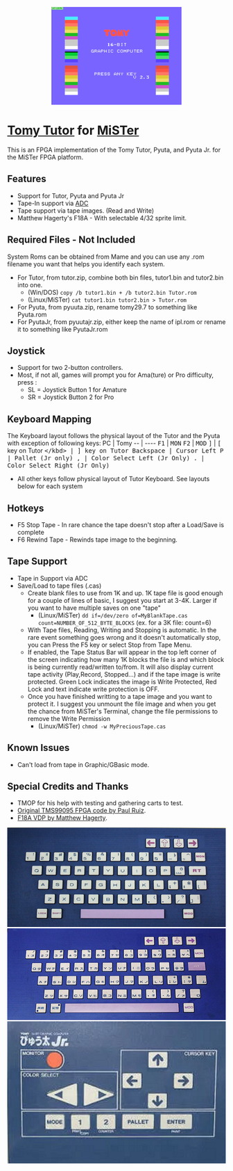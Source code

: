 <p align="center">
    <img src="assets/Tutor.gif">
</p>

# [Tomy Tutor](https://wikipedia.org/wiki/Tomy_Tutor) for [MiSTer](https://mister-devel.github.io/MkDocs_MiSTer/)
This is an FPGA implementation of the Tomy Tutor, Pyuta, and Pyuta Jr. for the MiSTer FPGA platform.

## Features
- Support for Tutor, Pyuta and Pyuta Jr
- Tape-In support via [ADC](https://mister-devel.github.io/MkDocs_MiSTer/basics/addons/#adc-analog-audio-input-addon-board)
- Tape support via tape images.  (Read and Write)
- Matthew Hagerty's F18A - With selectable 4/32 sprite limit.

## Required Files - Not Included
System Roms can be obtained from Mame and you can use any .rom filename you want that helps you identify each system.
- For Tutor, from tutor.zip, combine both bin files, tutor1.bin and tutor2.bin into one.
    - (Win/DOS) `copy /b tutor1.bin + /b tutor2.bin Tutor.rom`
    - (Linux/MiSTer) `cat tutor1.bin tutor2.bin > Tutor.rom`
- For Pyuta, from pyuuta.zip, rename tomy29.7 to something like Pyuta.rom
- For PyutaJr, from pyuutajr.zip, either keep the name of ipl.rom or rename it to something like PyutaJr.rom

## Joystick
- Support for two 2-button controllers.
- Most, if not all, games will prompt you for Ama(ture) or Pro difficulty, press :
    - SL = Joystick Button 1 for Amature
    - SR = Joystick Button 2 for Pro

## Keyboard Mapping
The Keyboard layout follows the physical layout of the Tutor and the Pyuta with exception of following keys:
PC | Tomy
-- | ----
<kbd>F1</kbd> | <kbd>MON</kbd>
<kbd>F2</kbd> | <kbd>MOD</kbd>
<kbd>]</kbd> | <kbd>[</kbd> key on Tutor
<kbd>\</kbd> | <kbd>]</kbd> key on Tutor
<kbd>Backspace</kbd> | Cursor Left
<kbd>P</kbd> | Pallet (Jr only)
<kbd>,</kbd> | Color Select Left (Jr Only)
<kbd>.</kbd> | Color Select Right (Jr Only)
- All other keys follow physical layout of Tutor Keyboard.  See layouts below for each system

## Hotkeys
- F5 Stop Tape    - In rare chance the tape doesn't stop after a Load/Save is complete
- F6 Rewind Tape  - Rewinds tape image to the beginning.

## Tape Support
- Tape in Support via ADC
- Save/Load to tape files (.cas)
    - Create blank files to use from 1K and up.  1K tape file is good enough for a couple of lines of basic, I suggest you start at 3-4K.  Larger if you want to have multiple saves on one "tape"
        * (Linux/MiSTer) `dd if=/dev/zero of=MyBlankTape.cas count=NUMBER_OF_512_BYTE_BLOCKS`    (ex. for a 3K file: count=6)
    - With Tape files, Reading, Writing and Stopping is automatic.  In the rare event something goes wrong and it doesn't automatically stop, you can Press the F5 key or select Stop from Tape Menu.
    - If enabled, the Tape Status Bar will appear in the top left corner of the screen indicating how many 1K blocks the file is and which block is being currently read/written to/from.  It will also display current tape activity (Play,Record, Stopped...) and if the tape image is write protected.  Green Lock indicates the image is Write Protected, Red Lock and text indicate write protection is OFF.
    - Once you have finished writting to a tape image and you want to protect it.  I suggest you unmount the file image and when you get the chance from MiSTer's Terminal, change the file permissions to remove the Write Permission
        * (Linux/MiSTer) `chmod -w MyPreciousTape.cas`

## Known Issues
- Can't load from tape in Graphic/GBasic mode.

## Special Credits and Thanks
- TMOP for his help with testing and gathering carts to test.
- [Original TMS99095 FPGA code by Paul Ruiz](https://gitlab.com/pnru/cortex/-/blob/master/tms99095.v).
- [F18A VDP by Matthew Hagerty](https://dnotq.io/f18a/f18a.html).

![Tutor Keyboard Layout](assets/TomyTutor.png)
![Pyuta Keyboard Layout](assets/TomyPyuta.png)
![Pyuta Jr Keyboard Layout](assets/TomyPyutaJr.png)
